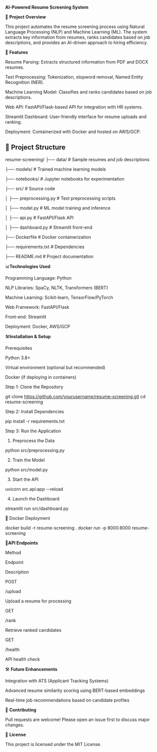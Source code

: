 **AI-Powered Resume Screening System**

📌 **Project Overview**

This project automates the resume screening process using Natural Language Processing (NLP) and Machine Learning (ML). The system extracts key information from resumes, ranks candidates based on job descriptions, and provides an AI-driven approach to hiring efficiency.

🚀 **Features**

Resume Parsing: Extracts structured information from PDF and DOCX resumes.

Text Preprocessing: Tokenization, stopword removal, Named Entity Recognition (NER).

Machine Learning Model: Classifies and ranks candidates based on job descriptions.

Web API: FastAPI/Flask-based API for integration with HR systems.

Streamlit Dashboard: User-friendly interface for resume uploads and ranking.

Deployment: Containerized with Docker and hosted on AWS/GCP.

## 📂 Project Structure

resume-screening/ 
├── data/               # Sample resumes and job descriptions 

├── models/             # Trained machine learning models 

├── notebooks/          # Jupyter notebooks for experimentation 

├── src/                # Source code 

│ ├── preprocessing.py  # Text preprocessing scripts 

│ ├── model.py          # ML model training and inference

│ ├── api.py            # FastAPI/Flask API 

│ ├── dashboard.py      # Streamlit front-end 

├── Dockerfile          # Docker containerization

├── requirements.txt    # Dependencies 

├── README.md           # Project documentation


📊**Technologies Used**

Programming Language: Python

NLP Libraries: SpaCy, NLTK, Transformers (BERT)

Machine Learning: Scikit-learn, TensorFlow/PyTorch

Web Framework: FastAPI/Flask

Front-end: Streamlit

Deployment: Docker, AWS/GCP

🛠️**Installation & Setup**

Prerequisites

Python 3.8+

Virtual environment (optional but recommended)

Docker (if deploying in containers)

Step 1: Clone the Repository

git clone https://github.com/yourusername/resume-screening.git
cd resume-screening

Step 2: Install Dependencies

pip install -r requirements.txt

Step 3: Run the Application

1. Preprocess the Data

python src/preprocessing.py

2. Train the Model

python src/model.py

3. Start the API

uvicorn src.api:app --reload

4. Launch the Dashboard

streamlit run src/dashboard.py

🐳 Docker Deployment

docker build -t resume-screening .
docker run -p 8000:8000 resume-screening

🔗**API Endpoints**

Method

Endpoint

Description

POST

/upload

Upload a resume for processing

GET

/rank

Retrieve ranked candidates

GET

/health

API health check

🛠️ **Future Enhancements**

Integration with ATS (Applicant Tracking Systems)

Advanced resume similarity scoring using BERT-based embeddings

Real-time job recommendations based on candidate profiles

🤝 **Contributing**

Pull requests are welcome! Please open an issue first to discuss major changes.

📜 **License**

This project is licensed under the MIT License.
